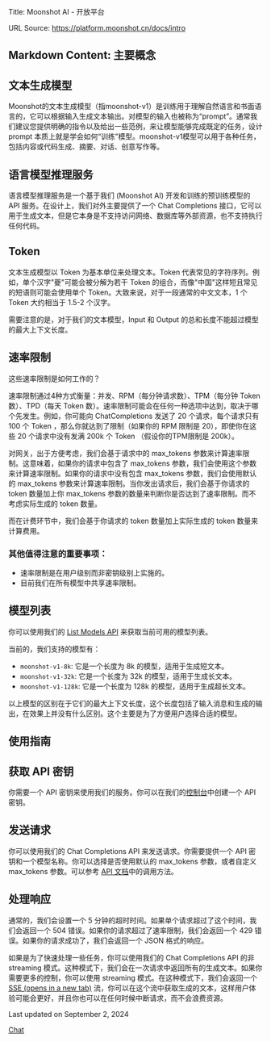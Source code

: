 Title: Moonshot AI - 开放平台

URL Source: https://platform.moonshot.cn/docs/intro

Markdown Content:
主要概念
----

文本生成模型[](https://platform.moonshot.cn/docs/intro#%E6%96%87%E6%9C%AC%E7%94%9F%E6%88%90%E6%A8%A1%E5%9E%8B)
--------------------------------------------------------------------------------------------------------

Moonshot的文本生成模型（指moonshot-v1）是训练用于理解自然语言和书面语言的，它可以根据输入生成文本输出。对模型的输入也被称为“prompt”。通常我们建议您提供明确的指令以及给出一些范例，来让模型能够完成既定的任务，设计 prompt 本质上就是学会如何“训练”模型。moonshot-v1模型可以用于各种任务，包括内容或代码生成、摘要、对话、创意写作等。

语言模型推理服务[](https://platform.moonshot.cn/docs/intro#%E8%AF%AD%E8%A8%80%E6%A8%A1%E5%9E%8B%E6%8E%A8%E7%90%86%E6%9C%8D%E5%8A%A1)
----------------------------------------------------------------------------------------------------------------------------

语言模型推理服务是一个基于我们 (Moonshot AI) 开发和训练的预训练模型的 API 服务。在设计上，我们对外主要提供了一个 Chat Completions 接口，它可以用于生成文本，但是它本身是不支持访问网络、数据库等外部资源，也不支持执行任何代码。

Token[](https://platform.moonshot.cn/docs/intro#token)
------------------------------------------------------

文本生成模型以 Token 为基本单位来处理文本。Token 代表常见的字符序列。例如，单个汉字"夔"可能会被分解为若干 Token 的组合，而像"中国"这样短且常见的短语则可能会使用单个 Token。大致来说，对于一段通常的中文文本，1 个 Token 大约相当于 1.5-2 个汉字。

需要注意的是，对于我们的文本模型，Input 和 Output 的总和长度不能超过模型的最大上下文长度。

速率限制[](https://platform.moonshot.cn/docs/intro#%E9%80%9F%E7%8E%87%E9%99%90%E5%88%B6)
------------------------------------------------------------------------------------

这些速率限制是如何工作的？

速率限制通过4种方式衡量：并发、RPM（每分钟请求数）、TPM（每分钟 Token 数）、TPD（每天 Token 数）。速率限制可能会在任何一种选项中达到，取决于哪个先发生。例如，你可能向 ChatCompletions 发送了 20 个请求，每个请求只有 100 个 Token ，那么你就达到了限制（如果你的 RPM 限制是 20），即使你在这些 20 个请求中没有发满 200k 个 Token （假设你的TPM限制是 200k）。

对网关，出于方便考虑，我们会基于请求中的 max\_tokens 参数来计算速率限制。这意味着，如果你的请求中包含了 max\_tokens 参数，我们会使用这个参数来计算速率限制。如果你的请求中没有包含 max\_tokens 参数，我们会使用默认的 max\_tokens 参数来计算速率限制。当你发出请求后，我们会基于你请求的 token 数量加上你 max\_tokens 参数的数量来判断你是否达到了速率限制。而不考虑实际生成的 token 数量。

而在计费环节中，我们会基于你请求的 token 数量加上实际生成的 token 数量来计算费用。

### 其他值得注意的重要事项：[](https://platform.moonshot.cn/docs/intro#%E5%85%B6%E4%BB%96%E5%80%BC%E5%BE%97%E6%B3%A8%E6%84%8F%E7%9A%84%E9%87%8D%E8%A6%81%E4%BA%8B%E9%A1%B9)

*   速率限制是在用户级别而非密钥级别上实施的。
*   目前我们在所有模型中共享速率限制。

模型列表
----

你可以使用我们的 [List Models API](https://platform.moonshot.cn/docs/api-reference#list-models) 来获取当前可用的模型列表。

当前的，我们支持的模型有：

*   `moonshot-v1-8k`: 它是一个长度为 8k 的模型，适用于生成短文本。
*   `moonshot-v1-32k`: 它是一个长度为 32k 的模型，适用于生成长文本。
*   `moonshot-v1-128k`: 它是一个长度为 128k 的模型，适用于生成超长文本。

以上模型的区别在于它们的最大上下文长度，这个长度包括了输入消息和生成的输出，在效果上并没有什么区别。这个主要是为了方便用户选择合适的模型。

使用指南
----

获取 API 密钥[](https://platform.moonshot.cn/docs/intro#%E8%8E%B7%E5%8F%96-api-%E5%AF%86%E9%92%A5)
----------------------------------------------------------------------------------------------

你需要一个 API 密钥来使用我们的服务。你可以在我们的[控制台](https://platform.moonshot.cn/console)中创建一个 API 密钥。

发送请求[](https://platform.moonshot.cn/docs/intro#%E5%8F%91%E9%80%81%E8%AF%B7%E6%B1%82)
------------------------------------------------------------------------------------

你可以使用我们的 Chat Completions API 来发送请求。你需要提供一个 API 密钥和一个模型名称。你可以选择是否使用默认的 max\_tokens 参数，或者自定义 max\_tokens 参数。可以参考 [API 文档](https://platform.moonshot.cn/docs/api-reference#python-%E8%B0%83%E7%94%A8%E6%96%B9%E6%B3%95)中的调用方法。

处理响应[](https://platform.moonshot.cn/docs/intro#%E5%A4%84%E7%90%86%E5%93%8D%E5%BA%94)
------------------------------------------------------------------------------------

通常的，我们会设置一个 5 分钟的超时时间。如果单个请求超过了这个时间，我们会返回一个 504 错误。如果你的请求超过了速率限制，我们会返回一个 429 错误。如果你的请求成功了，我们会返回一个 JSON 格式的响应。

如果是为了快速处理一些任务，你可以使用我们的 Chat Completions API 的非 streaming 模式。这种模式下，我们会在一次请求中返回所有的生成文本。如果你需要更多的控制，你可以使用 streaming 模式。在这种模式下，我们会返回一个 [SSE (opens in a new tab)](https://kimi.moonshot.cn/share/cr7boh3dqn37a5q9tds0) 流，你可以在这个流中获取生成的文本，这样用户体验可能会更好，并且你也可以在任何时候中断请求，而不会浪费资源。

Last updated on September 2, 2024

[Chat](https://platform.moonshot.cn/docs/api/chat "Chat")
